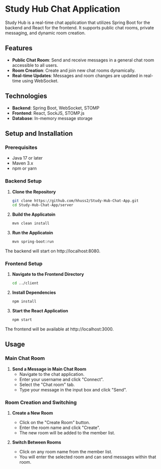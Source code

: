 # Study Hub Chat Application

Study Hub is a real-time chat application that utilizes Spring Boot for the backend and React for the frontend. It supports public chat rooms, private messaging, and dynamic room creation.

## Features

- **Public Chat Room**: Send and receive messages in a general chat room accessible to all users.
- **Room Creation**: Create and join new chat rooms dynamically.
- **Real-time Updates**: Messages and room changes are updated in real-time using WebSocket.

## Technologies

- **Backend**: Spring Boot, WebSocket, STOMP
- **Frontend**: React, SockJS, STOMP.js
- **Database**: In-memory message storage

## Setup and Installation
### Prerequisites

- Java 17 or later
- Maven 3.x
- npm or yarn

### Backend Setup

1. **Clone the Repository**

   ```bash
   git clone https://github.com/hhuss2/Study-Hub-Chat-App.git
   cd Study-Hub-Chat-App/server
   ```
2. **Build the Applicatoin**
   ```bash
   mvn clean install
   ```
3. **Run the Applicatoin**
   ```bash
   mvn spring-boot:run
   ```
The backend will start on http://localhost:8080.

### Frontend Setup
1. **Navigate to the Frontend Directory**

   ```bash
   cd ../client
   ```
2. **Install Dependencies**

   ```bash
   npm install
   ```
3. **Start the React Application**

   ```bash
   npm start
   ```
The frontend will be available at http://localhost:3000.

## Usage

### Main Chat Room

1. **Send a Message in Main Chat Room**
   - Navigate to the chat application.
   - Enter your username and click "Connect".
   - Select the "Chat room" tab.
   - Type your message in the input box and click "Send".


### Room Creation and Switching

1. **Create a New Room**
   - Click on the "Create Room" button.
   - Enter the room name and click "Create".
   - The new room will be added to the member list.

2. **Switch Between Rooms**
   - Click on any room name from the member list.
   - You will enter the selected room and can send messages within that room.
  


